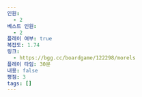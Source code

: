 ```yaml
---
인원:
  - 2
베스트 인원:
  - 2
플레이 여부: true
복잡도: 1.74
링크:
  - https://bgg.cc/boardgame/122298/morels
플레이 타임: 30분
내용: false
평점: 3
tags: []
---
```

